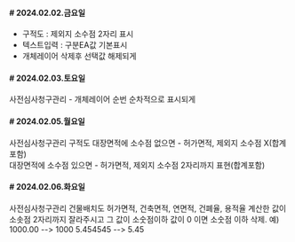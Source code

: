 #### # 2024.02.02.금요일
- 구적도 : 제외지 소수점 2자리 표시
- 텍스트입력 : 구분EA값 기본표시
- 개체레이어 삭제후 선택값 해제되게

#### # 2024.02.03.토요일
사전심사청구관리 - 개체레이어 순번 순차적으로 표시되게

#### # 2024.02.05.월요일
사전심사청구관리 구적도
    대장면적에 소수점 없으면  -  허가면적, 제외지 소수점 X(합계 포함)                              
    대장면적에 소수점 있으면  -  허가면적, 제외지 소수점 2자리까지 표현(합계포함)

#### # 2024.02.06.화요일
사전심사청구관리 건물배치도
    허가면적, 건축면적, 연면적, 건폐율, 용적율
    계산한 값이 소솟점 2자리까지 잘라주시고 그 값이 소숫점이하 값이 0 이면 소숫점 이하 삭제. 
    예) 1000.00 --> 1000
        5.454545 --> 5.45
